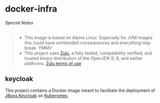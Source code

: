 docker-infra
============

###### Special Notes
> * This image is based on Alpine Linux. Especially for JVM images this could have unintended consequences and everything may break. YMMV
> * This project uses [Zulu](https://www.azul.com/downloads/zulu/), a fully tested, compatibility verified, and trusted binary distribution of the OpenJDK 9, 8, and earlier platforms. [Zulu terms of use](https://www.azul.com/products/zulu-and-zulu-enterprise/zulu-terms-of-use/)

keycloak
--------

This project contains a Docker image meant to facilitate the deployment of
[JBoss Keycloak](https://keycloak.org) on [Kubernetes](http://kubernetes.io/).
